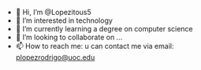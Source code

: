 - 👋 Hi, I’m @Lopezitous5
- 👀 I’m interested in technology
- 🌱 I’m currently learning a degree on computer science
- 💞️ I’m looking to collaborate on ...
- 📫 How to reach me: u can contact me via email: plopezrodrigo@uoc.edu

<!---
Lopezitous5/Lopezitous5 is a ✨ special ✨ repository because its `README.md` (this file) appears on your GitHub profile.
You can click the Preview link to take a look at your changes.
--->
